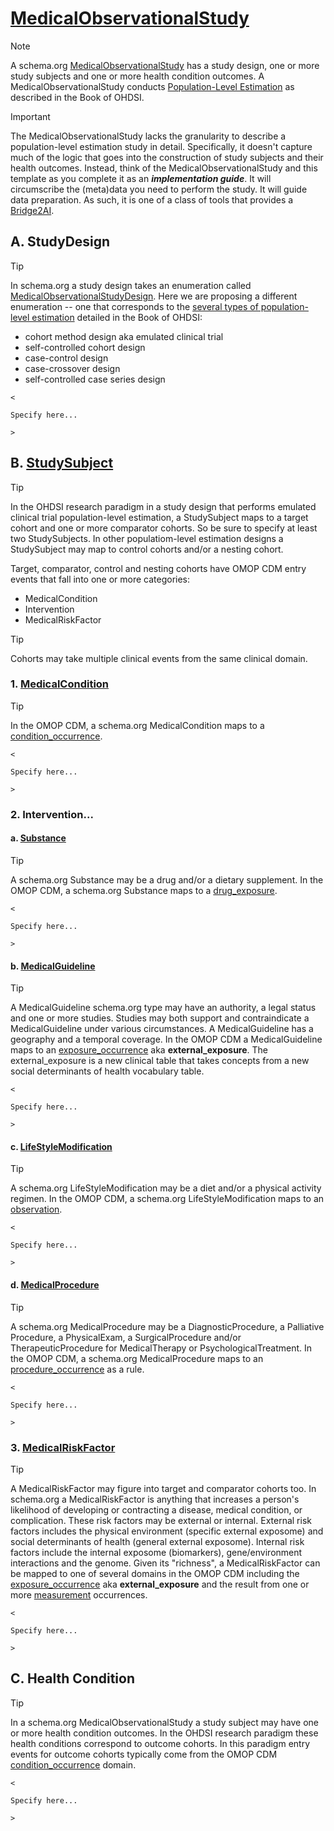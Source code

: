 # [MedicalObservationalStudy](https://schema.org/MedicalObservationalStudy)
> [!NOTE] 
> A schema.org [MedicalObservationalStudy](https://schema.org/MedicalObservationalStudy) has a study design, one or more study subjects and one or more health condition outcomes.
> A MedicalObservationalStudy conducts [Population-Level Estimation](https://ohdsi.github.io/TheBookOfOhdsi/PopulationLevelEstimation.html) as described in the Book of OHDSI.

> [!IMPORTANT]  
> The MedicalObservationalStudy lacks the granularity to describe a population-level estimation study in detail. Specifically, it doesn't capture much of the logic that goes into the construction of study subjects and their health outcomes. Instead, think of the MedicalObservationalStudy and this template as you complete it as an ***implementation guide***. It will circumscribe the (meta)data you need to perform the study. It will guide data preparation. As such, it is one of a class of tools that provides a [Bridge2AI](https://commonfund.nih.gov/bridge2ai).
## A. StudyDesign
> [!TIP]
> In schema.org a study design takes an enumeration called [MedicalObservationalStudyDesign](https://schema.org/MedicalObservationalStudyDesign). Here we are proposing a different enumeration -- one that corresponds to the [several types of population-level estimation](https://ohdsi.github.io/TheBookOfOhdsi/PopulationLevelEstimation.html) detailed in the Book of OHDSI:
> - cohort method design aka emulated clinical trial
> - self-controlled cohort design
> - case-control design
> - case-crossover design
> - self-controlled case series design
```
<

Specify here...

>
```
## B. [StudySubject](https://schema.org/studySubject)
> [!TIP] 
> In the OHDSI research paradigm in a study design that performs emulated clinical trial population-level estimation, a StudySubject maps to a target cohort and one or more comparator cohorts. So be sure to specify at least two StudySubjects. In other populatiom-level estimation designs a StudySubject may map to control cohorts and/or a nesting cohort.
> 
> Target, comparator, control and nesting cohorts have OMOP CDM entry events that fall into one or more categories:
> - MedicalCondition
> - Intervention
> - MedicalRiskFactor

> [!TIP]
> Cohorts may take multiple clinical events from the same clinical domain.
### 1. [MedicalCondition](https://schema.org/MedicalCondition)
> [!TIP]
> In the OMOP CDM, a schema.org MedicalCondition maps to a [condition_occurrence](https://ohdsi.github.io/CommonDataModel/cdm54.html#condition_occurrence "test"). 
```
<

Specify here...

>
```
### 2. Intervention...
#### a. [Substance](https://schema.org/Substance)
> [!TIP]
> A schema.org Substance may be a drug and/or a dietary supplement. In the OMOP CDM, a schema.org Substance maps to a [drug_exposure](https://ohdsi.github.io/CommonDataModel/cdm54.html#drug_exposure).
```
<

Specify here...

>
```
#### b. [MedicalGuideline](https://schema.org/MedicalGuideline)
> [!TIP]
> A MedicalGuideline schema.org type may have an authority, a legal status and one or more studies. Studies may both support and contraindicate a MedicalGuideline under various circumstances. A MedicalGuideline has a geography and a temporal coverage. In the OMOP CDM a MedicalGuideline maps to an [exposure_occurrence](https://www.ohdsi.org/wp-content/uploads/2023/10/19-zollovenecek-BriefReport.pdf) aka **external_exposure**. The external_exposure is a new clinical table that takes concepts from a new social determinants of health vocabulary table.
```
<

Specify here...

>
```
#### c. [LifeStyleModification](https://schema.org/LifestyleModification)
> [!TIP]
> A schema.org LifeStyleModification may be a diet and/or a physical activity regimen. In the OMOP CDM, a schema.org LifeStyleModification maps to an [observation](https://ohdsi.github.io/CommonDataModel/cdm54.html#observation).
```
<

Specify here...

>
```
#### d. [MedicalProcedure](https://schema.org/MedicalProcedure)
> [!TIP]
> A schema.org MedicalProcedure may be a DiagnosticProcedure, a Palliative Procedure, a PhysicalExam, a SurgicalProcedure and/or TherapeuticProcedure for MedicalTherapy or PsychologicalTreatment. In the OMOP CDM, a schema.org MedicalProcedure maps to an [procedure_occurrence](https://ohdsi.github.io/CommonDataModel/cdm54.html#procedure_occurrence) as a rule.
```
<

Specify here...

>
```
### 3. [MedicalRiskFactor](https://schema.org/MedicalRiskFactor)
> [!TIP]
> A MedicalRiskFactor may figure into target and comparator cohorts too. In schema.org a MedicalRiskFactor is anything that increases a person's likelihood of developing or contracting a disease, medical condition, or complication. These risk factors may be external or internal. External risk factors includes the physical environment (specific external exposome) and social determinants of health (general external exposome). Internal risk factors include the internal exposome (biomarkers), gene/environment interactions and the genome. Given its "richness", a MedicalRiskFactor can be mapped to one of several domains in the OMOP CDM including the [exposure_occurrence](https://www.ohdsi.org/wp-content/uploads/2023/10/19-zollovenecek-BriefReport.pdf) aka **external_exposure** and the result from one or more [measurement](https://ohdsi.github.io/CommonDataModel/cdm54.html#measurement) occurrences.
```
<

Specify here...

>
```
## C. Health Condition
> [!TIP]
> In a schema.org MedicalObservationalStudy a study subject may have one or more health condition outcomes. In the OHDSI research paradigm these health conditions correspond to outcome cohorts. In this paradigm entry events for outcome cohorts typically come from the OMOP CDM [condition_occurrence](https://ohdsi.github.io/CommonDataModel/cdm54.html#condition_occurrence) domain.
```
<

Specify here...

>
```



